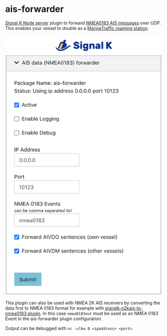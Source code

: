 # ais-forwarder 

[Signal K Node server](https://github.com/SignalK/signalk-server-node) plugin to forward [NMEA0183 AIS messages](https://gpsd.gitlab.io/gpsd/AIVDM.html) over UDP. This enables your vessel to double as a [MarineTraffic roaming station](https://help.marinetraffic.com/hc/en-us/articles/205282657-Add-an-AIS-Receiving-Station-to-the-MarineTraffic-Network).

![screenshot](./ais-forwarder.png)

This plugin can also be used with NMEA 2K AIS receivers by converting the data first to NMEA 0183 format for example with [signalk-n2kais-to-nmea0183 plugin](https://github.com/sbender9/signalk-n2kais-to-nmea0183). In this case `nmea0183out` must be used as an NMEA 0183 Event in the ais-forwarder plugin configuration.

Output can be debugged with `nc -ulkw 0 <ipaddress> <port>`.
